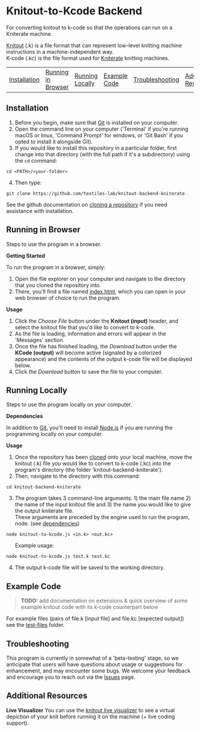 # Knitout-to-Kcode Backend

For converting knitout to k-code so that the operations can run on a Kniterate machine.

[Knitout](https://github.com/textiles-lab/knitout) (.k) is a file format that can represent low-level knitting machine instructions in a machine-independent way.\
K-code (.kc) is the file format used for [Kniterate](https://www.kniterate.com/) knitting machines.

<table>
<tr><td><a href="#installation">Installation</a></td><td><a href="#browser">Running in Browser</a></td><td><a href="#local">Running Locally</a></td><td><a href="#example-code">Example Code</a></td><td><a href="#troubleshooting">Troubleshooting</a></td><td><a href="#resources">Additional Resources</a></td></tr>
</table>

## <a name="installation"></a>Installation

1. Before you begin, make sure that [Git](https://git-scm.com/) is installed on your computer.
2. Open the command line on your computer ('Terminal' if you're running macOS or linux, 'Command Prompt' for windows, or 'Git Bash' if you opted to install it alongside Git).
3. If you would like to install this repository in a particular folder, first change into that directory (with the full path if it's a subdirectory) using the `cd` command:
```console
cd <PATH>/<your-folder>
```
4. Then type:
```console
git clone https://github.com/textiles-lab/knitout-backend-kniterate
```
See the github documentation on [cloning a repository](https://docs.github.com/en/free-pro-team@latest/github/creating-cloning-and-archiving-repositories/cloning-a-repository) if you need assistance with installation.

## <a name="browser"></a>Running in Browser

Steps to use the program in a browser.

<b><a name="start">Getting Started</b>  
  
To run the program in a browser, simply:
1. Open the file explorer on your computer and navigate to the directory that you cloned the repository into.
2. There, you'll find a file named [index.html](index.html), which you can open in your web browser of choice to run the program.

<b><a name="browser-use">Usage</b> 
  
1. Click the *Choose File* button under the **Knitout (input)** header, and select the knitout file that you'd like to convert to k-code.
2. As the file is loading, information and errors will appear in the 'Messages' section.
3. Once the file has finished loading, the *Download* button under the **KCode (output)** will become active (signaled by a colorized appearance) and the contents of the output k-code file will be displayed below.
4. Click the *Download* button to save the file to your computer.

## <a name="local"></a>Running Locally

Steps to use the program locally on your computer.

<b><a name="dependencies"></a>Dependencies</b>

In addition to [Git](https://git-scm.com/), you'll need to install [Node.js](https://nodejs.org/) if you are running the programming locally on your computer.

<b><a name="local-use"></a>Usage</b>

1. Once the repository has been [cloned](#installation) onto your local machine, move the knitout (.k) file you would like to convert to k-code (.kc) into the program's directory (the folder 'knitout-backend-kniterate').
2. Then, navigate to the directory with this command:
```console
cd knitout-backend-kniterate
```
3. The program takes 3 command-line arguments: 1) the main file name 2) the name of the input knitout file and 3) the name you would like to give the output kniterate file.\
These arguments are preceded by the engine used to run the program, node. (see [dependencies](#dependencies))
```console
node knitout-to-kcode.js <in.k> <out.kc>
```
&nbsp;&nbsp;&nbsp;&nbsp;&nbsp;&nbsp;Example usage:
```console
node knitout-to-kcode.js test.k test.kc
```
4. The output k-code file will be saved to the working directory.

## <a name="example-code"></a>Example Code

> **TODO:** add documentation on extensions & quick overview of some example knitout code with its k-code counterpart below

For example files (pairs of file.k [input file] and file.kc [expected output]) see the [test-files](test-files) folder.

## <a name="troubleshooting"></a>Troubleshooting

This program is currently in somewhat of a 'beta-testing' stage, so we anticipate that users will have questions about usage or suggestions for enhancement, and may encounter some bugs. We welcome your feedback and encourage you to reach out via the [Issues](https://github.com/textiles-lab/knitout-backend-kniterate/issues) page.

## <a name="resources"></a>Additional Resources

<b>Live Visualizer</b>
You can use the [knitout live visualizer](https://textiles-lab.github.io/knitout-live-visualizer/) to see a virtual depiction of your knit before running it on the machine (+ live coding support).
